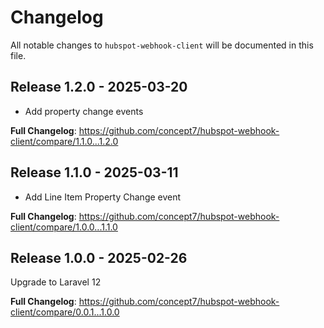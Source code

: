 # Changelog

All notable changes to `hubspot-webhook-client` will be documented in this file.

## Release 1.2.0 - 2025-03-20

- Add property change events

**Full Changelog**: https://github.com/concept7/hubspot-webhook-client/compare/1.1.0...1.2.0

## Release 1.1.0 - 2025-03-11

- Add Line Item Property Change event

**Full Changelog**: https://github.com/concept7/hubspot-webhook-client/compare/1.0.0...1.1.0

## Release 1.0.0 - 2025-02-26

Upgrade to Laravel 12

**Full Changelog**: https://github.com/concept7/hubspot-webhook-client/compare/0.0.1...1.0.0
